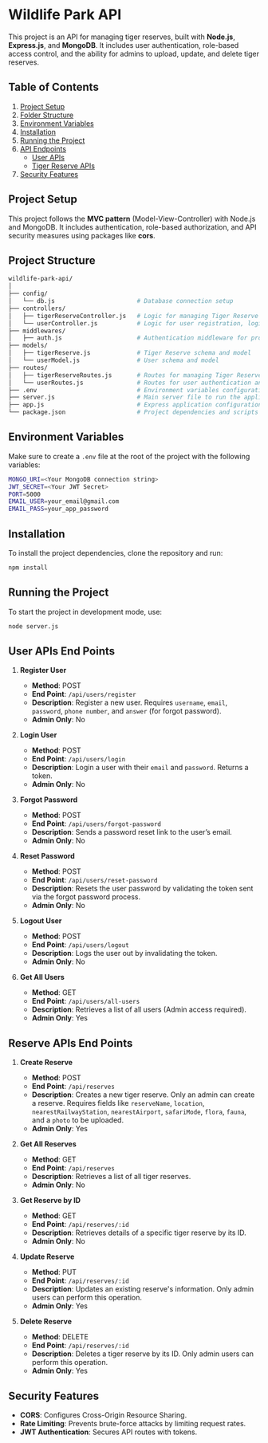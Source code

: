 # Wildlife Park API

This project is an API for managing tiger reserves, built with **Node.js**, **Express.js**, and **MongoDB**. It includes user authentication, role-based access control, and the ability for admins to upload, update, and delete tiger reserves.

## Table of Contents
1. [Project Setup](#project-setup)
2. [Folder Structure](#folder-structure)
3. [Environment Variables](#environment-variables)
4. [Installation](#installation)
5. [Running the Project](#running-the-project)
6. [API Endpoints](#api-endpoints)
    - [User APIs](#user-apis)
    - [Tiger Reserve APIs](#tiger-reserve-apis)
7. [Security Features](#security-features)

## Project Setup

This project follows the **MVC pattern** (Model-View-Controller) with Node.js and MongoDB. It includes authentication, role-based authorization, and API security measures using packages like **cors**.

## Project Structure

```bash
wildlife-park-api/
│
├── config/
│   └── db.js                       # Database connection setup
├── controllers/
│   ├── tigerReserveController.js   # Logic for managing Tiger Reserve data
│   └── userController.js           # Logic for user registration, login, and authentication
├── middlewares/
│   ├── auth.js                     # Authentication middleware for protecting routes
├── models/
│   ├── tigerReserve.js             # Tiger Reserve schema and model
│   └── userModel.js                # User schema and model
├── routes/
│   ├── tigerReserveRoutes.js       # Routes for managing Tiger Reserves
│   └── userRoutes.js               # Routes for user authentication and management
├── .env                            # Environment variables configuration (e.g., database URL, JWT secret)
├── server.js                       # Main server file to run the application
├── app.js                          # Express application configuration and middleware setup
└── package.json                    # Project dependencies and scripts
```


## Environment Variables

Make sure to create a `.env` file at the root of the project with the following variables:

```bash
MONGO_URI=<Your MongoDB connection string>
JWT_SECRET=<Your JWT Secret>
PORT=5000
EMAIL_USER=your_email@gmail.com
EMAIL_PASS=your_app_password  
```

## Installation

To install the project dependencies, clone the repository and run:

```bash
npm install
```

## Running the Project

To start the project in development mode, use:

```bash
node server.js
```

## User APIs End Points

1. **Register User**
   - **Method**: POST
   - **End Point**: `/api/users/register`
   - **Description**: Register a new user. Requires `username`, `email`, `password`, `phone number`, and `answer` (for forgot password).
   - **Admin Only**: No

2. **Login User**
   - **Method**: POST
   - **End Point**: `/api/users/login`
   - **Description**: Login a user with their `email` and `password`. Returns a token.
   - **Admin Only**: No

3. **Forgot Password**
   - **Method**: POST
   - **End Point**: `/api/users/forgot-password`
   - **Description**: Sends a password reset link to the user’s email.
   - **Admin Only**: No

4. **Reset Password**
   - **Method**: POST
   - **End Point**: `/api/users/reset-password`
   - **Description**: Resets the user password by validating the token sent via the forgot password process.
   - **Admin Only**: No

5. **Logout User**
   - **Method**: POST
   - **End Point**: `/api/users/logout`
   - **Description**: Logs the user out by invalidating the token.
   - **Admin Only**: No

6. **Get All Users**
   - **Method**: GET
   - **End Point**: `/api/users/all-users`
   - **Description**: Retrieves a list of all users (Admin access required).
   - **Admin Only**: Yes

## Reserve APIs End Points

1. **Create Reserve**
   - **Method**: POST
   - **End Point**: `/api/reserves`
   - **Description**: Creates a new tiger reserve. Only an admin can create a reserve. Requires fields like `reserveName`, `location`, `nearestRailwayStation`, `nearestAirport`, `safariMode`, `flora`, `fauna`, and a `photo` to be uploaded.
   - **Admin Only**: Yes

2. **Get All Reserves**
   - **Method**: GET
   - **End Point**: `/api/reserves`
   - **Description**: Retrieves a list of all tiger reserves.
   - **Admin Only**: No

3. **Get Reserve by ID**
   - **Method**: GET
   - **End Point**: `/api/reserves/:id`
   - **Description**: Retrieves details of a specific tiger reserve by its ID.
   - **Admin Only**: No

4. **Update Reserve**
   - **Method**: PUT
   - **End Point**: `/api/reserves/:id`
   - **Description**: Updates an existing reserve's information. Only admin users can perform this operation.
   - **Admin Only**: Yes

5. **Delete Reserve**
   - **Method**: DELETE
   - **End Point**: `/api/reserves/:id`
   - **Description**: Deletes a tiger reserve by its ID. Only admin users can perform this operation.
   - **Admin Only**: Yes

## Security Features

- **CORS**: Configures Cross-Origin Resource Sharing.
- **Rate Limiting**: Prevents brute-force attacks by limiting request rates.
- **JWT Authentication**: Secures API routes with tokens.
